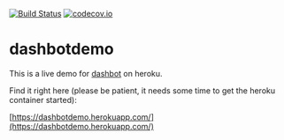 [![Build Status](https://secure.travis-ci.org/hennr/dashbotdemo.svg?branch=master)](http://travis-ci.org/hennr/dashbotdemo)
[![codecov.io](https://codecov.io/github/hennr/dashbotdemo/coverage.svg?branch=master)](https://codecov.io/github/hennr/dashbotdemo?branch=master)

# dashbotdemo

This is a live demo for [dashbot](https://github.com/sbstnmsch/dashbot) on heroku.

Find it right here (please be patient, it needs some time to get the heroku container started):

[https://dashbotdemo.herokuapp.com/](https://dashbotdemo.herokuapp.com/)
